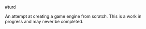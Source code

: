 #turd

An attempt at creating a game engine from scratch. This is a work in progress and may never
be completed.
